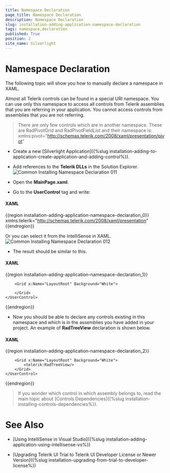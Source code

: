 ```yaml
---
title: Namespace Declaration
page_title: Namespace Declaration
description: Namespace Declaration
slug: installation-adding-application-namespace-declaration
tags: namespace,declaration
published: True
position: 2
site_name: Silverlight
---
```


# Namespace Declaration

The following topic will show you how to manually declare a namespace in XAML.

Almost all Telerik controls can be found in a special URI namespace. You can use only this namespace to access all controls from Telerik assemblies that you are referring in your application. You cannot access controls from assemblies that you are not referring.
        
>There are only few controls which are in another namespace. These are RadPivotGrid and RadPivotFieldList and their namespace is: xmlns:pivot="http://schemas.telerik.com/2008/xaml/presentation/pivot"
        	
* Create a new [Silverlight Application]({%slug installation-adding-to-application-create-application-and-adding-control%}).
          	
* Add references to the __Telerik DLLs__ in the Solution Explorer.
![Common Installing Namespace Declaration 011](images/Common_InstallingNamespaceDeclaration_011.png)

* Open the __MainPage.xaml__.
   	
* Go to the __UserControl__ tag and write:
          	
#### __XAML__

{{region installation-adding-application-namespace-declaration_0}}
	xmlns:telerik="http://schemas.telerik.com/2008/xaml/presentation"
{{endregion}}

Or you can select it from the IntelliSense in XAML.![Common Installing Namespace Declaration 012](images/Common_InstallingNamespaceDeclaration_012.png)

* The result should be similar to this.

#### __XAML__

{{region installation-adding-application-namespace-declaration_1}}
	<UserControl x:Class="SilverlightApplication1.MainPage"
	    xmlns="http://schemas.microsoft.com/winfx/2006/xaml/presentation"
	    xmlns:x="http://schemas.microsoft.com/winfx/2006/xaml"
	    xmlns:d="http://schemas.microsoft.com/expression/blend/2008"
	    xmlns:mc="http://schemas.openxmlformats.org/markup-compatibility/2006"
	    xmlns:telerik="http://schemas.telerik.com/2008/xaml/presentation"
	    mc:Ignorable="d"
	    d:DesignHeight="300" d:DesignWidth="400">
	
	    <Grid x:Name="LayoutRoot" Background="White">
	        
	    </Grid>
	</UserControl>
{{endregion}}

* Now you should be able to declare any controls existing in this namespace and which is in the assemblies you have added in your project. An example of __RadTreeView__ declaration is shown below.

#### __XAML__

{{region installation-adding-application-namespace-declaration_2}}
	<UserControl x:Class="SilverlightApplication1.MainPage"
	    xmlns="http://schemas.microsoft.com/winfx/2006/xaml/presentation"
	    xmlns:x="http://schemas.microsoft.com/winfx/2006/xaml"
	    xmlns:d="http://schemas.microsoft.com/expression/blend/2008"
	    xmlns:mc="http://schemas.openxmlformats.org/markup-compatibility/2006"
	    xmlns:telerik="http://schemas.telerik.com/2008/xaml/presentation"
	    mc:Ignorable="d"
	    d:DesignHeight="300" d:DesignWidth="400">
	    
	    <Grid x:Name="LayoutRoot" Background="White">
	        <telerik:RadTreeView/>
	    </Grid>
	</UserControl>
{{endregion}}

>If you wonder which control in which assembly belongs to, read the main topic about [Controls Dependencies]({%slug installation-installing-controls-dependencies%}).

# See Also

 * [Using IntelliSense in Visual Studio]({%slug installation-adding-application-using-intellisense-vs%})

 * [Upgrading Telerik UI Trial to Telerik UI Developer License or Newer Version]({%slug installation-upgrading-from-trial-to-developer-license%})
